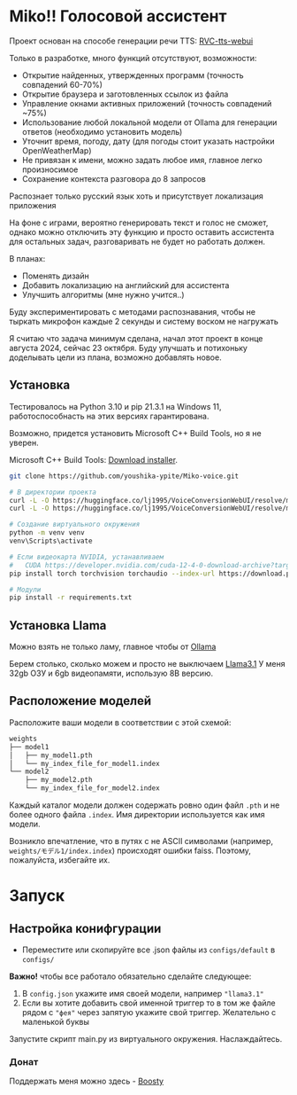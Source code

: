 # Miko!! Голосовой ассистент

Проект основан на способе генерации речи TTS: [RVC-tts-webui](https://github.com/litagin02/rvc-tts-webui)

Только в разработке, много функций отсутствуют, возможности:
* Открытие найденных, утвержденных программ (точность совпадений 60-70%)
* Открытие браузера и заготовленных ссылок из файла
* Управление окнами активных приложений (точность совпадений ~75%)
* Использование любой локальной модели от Ollama для генерации ответов (необходимо установить модель)
* Уточнит время, погоду, дату (для погоды стоит указать настройки OpenWeatherMap)
* Не привязан к имени, можно задать любое имя, главное легко произносимое
* Сохранение контекста разговора до 8 запросов

Распознает только русский язык хоть и присутствует локализация приложения

На фоне с играми, вероятно генерировать текст и голос не сможет, однако можно отключить эту функцию и просто оставить ассистента для остальных задач, разговаривать не будет но работать должен.

В планах:
* Поменять дизайн
* Добавить локализацию на английский для ассистента
* Улучшить алгоритмы (мне нужно учится..)

Буду экспериментировать с методами распознавания, чтобы не тыркать микрофон каждые 2 секунды и систему воском не нагружать

Я считаю что задача минимум сделана, начал этот проект в конце августа 2024, сейчас 23 октября. Буду улучшать и потихоньку доделывать цели из плана, возможно добавлять новое.

## Установка

Тестировалось на Python 3.10 и pip 21.3.1 на Windows 11, работоспособнасть на этих версиях гарантирована.

Возможно, придется установить Microsoft C++ Build Tools, но я не уверен.

Microsoft C++ Build Tools: [Download installer](https://visualstudio.microsoft.com/ja/thank-you-downloading-visual-studio/?sku=BuildTools&rel=16).

```bash
git clone https://github.com/youshika-ypite/Miko-voice.git

# В директории проекта
curl -L -O https://huggingface.co/lj1995/VoiceConversionWebUI/resolve/main/hubert_base.pt
curl -L -O https://huggingface.co/lj1995/VoiceConversionWebUI/resolve/main/rmvpe.pt

# Создание виртуального окружения
python -m venv venv
venv\Scripts\activate

# Если видеокарта NVIDIA, устанавливаем
#   CUDA https://developer.nvidia.com/cuda-12-4-0-download-archive?target_os=Windows&target_arch=x86_64
pip install torch torchvision torchaudio --index-url https://download.pytorch.org/whl/cu124

# Модули
pip install -r requirements.txt
```

## Установка Llama

Можно взять не только ламу, главное чтобы от [Ollama](https://ollama.com/)

Берем столько, сколько можем и просто не выключаем [Llama3.1](https://ollama.com/library/llama3.1)
У меня 32gb ОЗУ и 6gb видеопамяти, использую 8B версию.

## Расположение моделей

Расположите ваши модели в соответствии с этой схемой:
```bash
weights
├── model1
│   ├── my_model1.pth
│   └── my_index_file_for_model1.index
└── model2
    ├── my_model2.pth
    └── my_index_file_for_model2.index
```
Каждый каталог модели должен содержать ровно один файл `.pth` и не более одного файла `.index`. Имя директории
используется как имя модели.

Возникло впечатление, что в путях с не ASCII символами (например, `weights/モデル1/index.index`) происходят
ошибки faiss. Поэтому, пожалуйста, избегайте их.

# Запуск 

## Настройка конифгурации

* Переместите или скопируйте все .json файлы из `configs/default` в `configs/`

**Важно!** чтобы все работало обязательно сделайте следующее:
1. В `config.json` укажите имя своей модели, например `"llama3.1"`
2. Если вы хотите добавить свой именной триггер то в том же файле рядом с `"фея"` через запятую укажите свой триггер. Желательно с маленькой буквы

Запустите скрипт main.py из виртуального окружения.
Наслаждайтесь.

### Донат

Поддержать меня можно здесь - [Boosty](https://boosty.to/ypite/donate)
